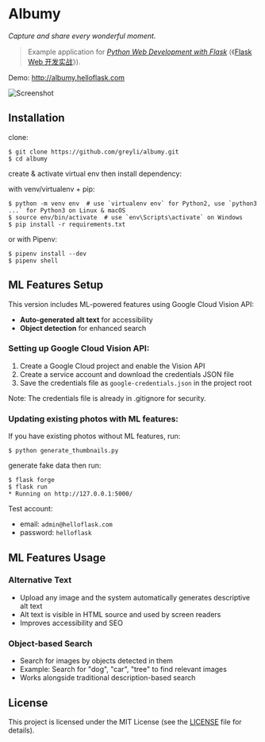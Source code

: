 # Albumy

*Capture and share every wonderful moment.*

> Example application for *[Python Web Development with Flask](https://helloflask.com/en/book/1)* (《[Flask Web 开发实战](https://helloflask.com/book/1)》).

Demo: http://albumy.helloflask.com

![Screenshot](https://helloflask.com/screenshots/albumy.png)

## Installation

clone:
```
$ git clone https://github.com/greyli/albumy.git
$ cd albumy
```
create & activate virtual env then install dependency:

with venv/virtualenv + pip:
```
$ python -m venv env  # use `virtualenv env` for Python2, use `python3 ...` for Python3 on Linux & macOS
$ source env/bin/activate  # use `env\Scripts\activate` on Windows
$ pip install -r requirements.txt
```
or with Pipenv:
```
$ pipenv install --dev
$ pipenv shell
```

## ML Features Setup

This version includes ML-powered features using Google Cloud Vision API:
- **Auto-generated alt text** for accessibility
- **Object detection** for enhanced search

### Setting up Google Cloud Vision API:
1. Create a Google Cloud project and enable the Vision API
2. Create a service account and download the credentials JSON file
3. Save the credentials file as `google-credentials.json` in the project root

Note: The credentials file is already in .gitignore for security.

### Updating existing photos with ML features:
If you have existing photos without ML features, run:
```
$ python generate_thumbnails.py
```

generate fake data then run:
```
$ flask forge
$ flask run
* Running on http://127.0.0.1:5000/
```
Test account:
* email: `admin@helloflask.com`
* password: `helloflask`

## ML Features Usage

### Alternative Text
- Upload any image and the system automatically generates descriptive alt text
- Alt text is visible in HTML source and used by screen readers
- Improves accessibility and SEO

### Object-based Search
- Search for images by objects detected in them
- Example: Search for "dog", "car", "tree" to find relevant images
- Works alongside traditional description-based search

## License

This project is licensed under the MIT License (see the
[LICENSE](LICENSE) file for details).
